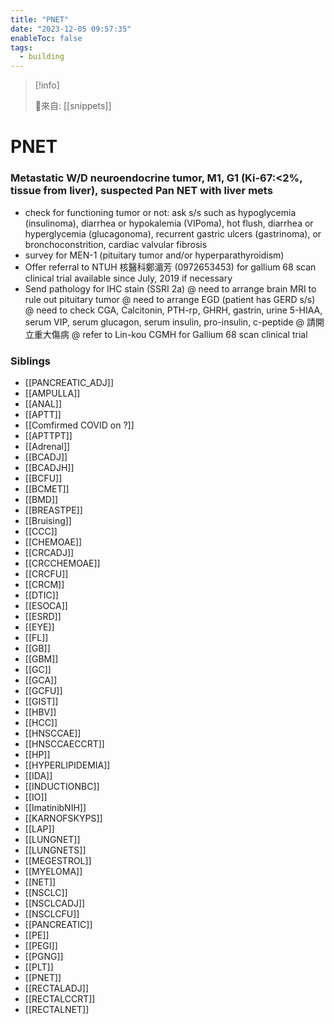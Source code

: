 ```yaml
---
title: "PNET"
date: "2023-12-05 09:57:35"
enableToc: false
tags:
  - building
---
```

> [!info]
>
> 🌱來自: [[snippets]]
# PNET
### Metastatic W/D neuroendocrine tumor, M1, G1 (Ki-67:<2%, tissue from liver), suspected Pan NET with liver mets
- check for functioning tumor or not: ask s/s such as hypoglycemia (insulinoma), diarrhea or hypokalemia (VIPoma), hot flush, diarrhea or hyperglycemia (glucagonoma), recurrent gastric ulcers (gastrinoma), or bronchoconstrition, cardiac valvular fibrosis
- survey for MEN-1 (pituitary tumor and/or hyperparathyroidism)
- Offer referral to NTUH 核醫科鄭湄芳 (0972653453) for gallium 68 scan clinical trial available since July, 2019 if necessary
- Send pathology for IHC stain (SSRI 2a)
  @ need to arrange brain MRI to rule out pituitary tumor
  @ need to arrange EGD (patient has GERD s/s)
  @ need to check CGA, Calcitonin, PTH-rp, GHRH, gastrin, urine 5-HIAA, serum VIP, serum glucagon, serum insulin, pro-insulin, c-peptide
  @ 請開立重大傷病
  @ refer to Lin-kou CGMH for Gallium 68 scan clinical trial
### Siblings
- [[PANCREATIC_ADJ]]
- [[AMPULLA]]
- [[ANAL]]
- [[APTT]]
- [[Comfirmed COVID on ?]]
- [[APTTPT]]
- [[Adrenal]]
- [[BCADJ]]
- [[BCADJH]]
- [[BCFU]]
- [[BCMET]]
- [[BMD]]
- [[BREASTPE]]
- [[Bruising]]
- [[CCC]]
- [[CHEMOAE]]
- [[CRCADJ]]
- [[CRCCHEMOAE]]
- [[CRCFU]]
- [[CRCM]]
- [[DTIC]]
- [[ESOCA]]
- [[ESRD]]
- [[EYE]]
- [[FL]]
- [[GB]]
- [[GBM]]
- [[GC]]
- [[GCA]]
- [[GCFU]]
- [[GIST]]
- [[HBV]]
- [[HCC]]
- [[HNSCCAE]]
- [[HNSCCAECCRT]]
- [[HP]]
- [[HYPERLIPIDEMIA]]
- [[IDA]]
- [[INDUCTIONBC]]
- [[IO]]
- [[ImatinibNIH]]
- [[KARNOFSKYPS]]
- [[LAP]]
- [[LUNGNET]]
- [[LUNGNETS]]
- [[MEGESTROL]]
- [[MYELOMA]]
- [[NET]]
- [[NSCLC]]
- [[NSCLCADJ]]
- [[NSCLCFU]]
- [[PANCREATIC]]
- [[PE]]
- [[PEGI]]
- [[PGNG]]
- [[PLT]]
- [[PNET]]
- [[RECTALADJ]]
- [[RECTALCCRT]]
- [[RECTALNET]]
